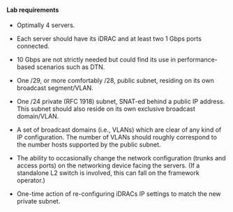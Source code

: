 #### Lab requirements

- Optimally 4 servers.

- Each server should have its iDRAC and at least two 1 Gbps ports connected. 

- 10 Gbps are not strictly needed but could find its use in performance-based scenarios such as DTN. 

- One /29, or more comfortably /28, public subnet, residing on its own broadcast segment/VLAN.

- One /24 private (RFC 1918) subnet, SNAT-ed behind a public IP address. This subnet should also reside on its own exclusive broadcast domain/VLAN.

- A set of broadcast domains (i.e., VLANs) which are clear of any kind of IP configuration. The number of VLANs should roughly correspond to the number hosts supported by the public subnet.

- The ability to occasionally change the network configuration (trunks and access ports) on the networking device facing the servers. (If a standalone L2 switch is involved, this can fall on the framework operator.)

- One-time action of re-configuring iDRACs IP settings to match the new private subnet.
